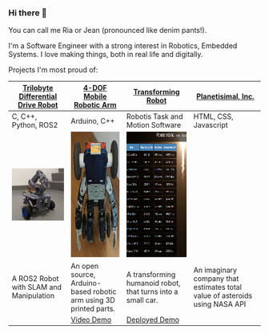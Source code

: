 ### Hi there 👋

You can call me Ria or Jean (pronounced like denim pants!).

I'm a Software Engineer with a strong interest in Robotics, Embedded Systems. I love making things, both in real life and digitally.

Projects I'm most proud of:

[Trilobyte Differential Drive Robot](https://github.com/ria-leberu/trilobyte) | [4-DOF Mobile Robotic Arm](https://github.com/ria-leberu/CET4811-CapstoneProject-4DOFMobileRobotArm) | [Transforming Robot](https://github.com/ria-leberu/city-tech-robotics-humanoid-project) | [Planetisimal, Inc.](https://github.com/ria-leberu/planetesimal)
-------------------------|-------------------------------------|-------------------|--------------------------------
C, C++, Python, ROS2  | Arduino, C++ | Robotis Task and Motion Software | HTML, CSS, Javascript
|![Mobile Robot Arm 3/4 View](/pictures/mobile-robot-arm-preview.png)|<img src="/pictures/humanoid-robot-preview.png" width="250" height="250">|<img src="/pictures/planetesimal-preview.png" width="250" height="250">
A ROS2 Robot with SLAM and Manipulation | An open source, Arduino-based robotic arm using 3D printed parts. | A transforming humanoid robot, that turns into a small car. | An imaginary company that estimates total value of asteroids using NASA API
 | | [Video Demo](https://youtu.be/h8BmeVW0j8s)| [Deployed Demo](https://ria-leberu.github.io/planetesimal/index.html) |

<!--
**ria-leberu/ria-leberu** is a ✨ _special_ ✨ repository because its `README.md` (this file) appears on your GitHub profile.

Here are some ideas to get you started:

- 🔭 I’m currently working on ...
- 🌱 I’m currently learning ...
- 👯 I’m looking to collaborate on ...
- 🤔 I’m looking for help with ...
- 💬 Ask me about ...
- 📫 How to reach me: ...
- 😄 Pronouns: ...
- ⚡ Fun fact: ...
-->
